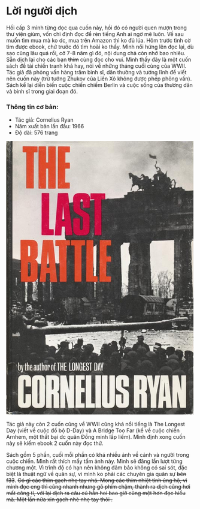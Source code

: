 # Lời người dịch

Hồi cấp 3 mình từng đọc qua cuốn này, hồi đó có người quen mượn trong thư viện giùm, vốn chỉ định đọc để rèn tiếng Anh ai ngờ mê luôn. Về sau muốn tìm mua mà ko dc, mua trên Amazon thì ko đủ lúa. Hôm trước tình cờ tìm được ebook, chứ trước đó tìm hoài ko thấy. Mình nổi hứng lên đọc lại, dù sao cũng lâu quá rồi, cỡ 7-8 năm gì đó, nội dung chả còn nhớ bao nhiêu. Sẵn dịch lại cho các bạn ~~thím~~ cùng đọc cho vui. Mình thấy đây là một cuốn sách đề tài chiến tranh khá hay, nói về những tháng cuối cùng của WWII. Tác giả đã phỏng vấn hàng trăm binh sĩ, dân thường và tướng lĩnh để viết nên cuốn này (trừ tướng Zhukov của Liên Xô không được phép phỏng vấn). Sách kể lại diễn biến cuộc chiến chiếm Berlin và cuộc sống của thường dân và binh sĩ trong giai đoạn đó.

### Thông tin cơ bản:
* Tác giả: Cornelius Ryan
* Năm xuất bản lần đầu: 1966
* Độ dài: 576 trang 

![](cover.jpg)

Tác giả này còn 2 cuốn cũng về WWII cũng khá nổi tiếng là The Longest Day (viết về cuộc đổ bộ D-Day) và A Bridge Too Far (kể về cuộc chiến Arnhem, một thất bại dc quân Đồng minh lấp liếm). Mình định xong cuốn này sẽ kiếm ebook 2 cuốn này đọc thử.

Sách gồm 5 phần, cuối mỗi phần có khá nhiều ảnh về cảnh và người trong cuộc chiến. Mình rất thích mấy tấm ảnh này. Mình sẽ đăng lần lượt từng chương một. Vì trình độ có hạn nên không đảm bảo không có sai sót, đặc biệt là thuật ngữ về quân sự, vì mình ko phải các chuyên gia quân sự ~~bên f33~~. ~~Có gì các thím gạch nhẹ tay nhá. Mong các thím nhiệt tình ủng hộ, vì mình đọc eng thì cũng nhanh nhưng gõ phím chậm, thành ra dịch cũng hơi mất công tí, với lại dịch ra câu cú hẳn hoi bao giờ cũng mệt hơn đọc hiểu mà. Một lần nữa xin gạch nhè nhẹ tay thôi .~~